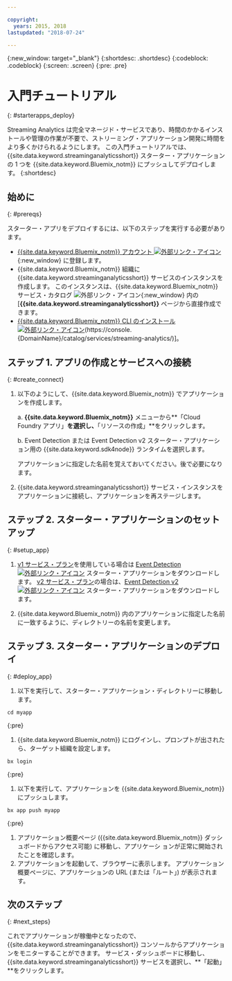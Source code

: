 ```yaml
---

copyright:
  years: 2015, 2018
lastupdated: "2018-07-24"

---
```


<!-- Attribute definitions -->
{:new_window: target="_blank"}
{:shortdesc: .shortdesc}
{:codeblock: .codeblock}
{:screen: .screen}
{:pre: .pre}

# 入門チュートリアル
{: #starterapps_deploy}

Streaming Analytics は完全マネージド・サービスであり、時間のかかるインストールや管理の作業が不要で、ストリーミング・アプリケーション開発に時間をより多くかけられるようにします。 この入門チュートリアルでは、{{site.data.keyword.streaminganalyticsshort}} スターター・アプリケーションの 1 つを {{site.data.keyword.Bluemix_notm}} にプッシュしてデプロイします。
{:shortdesc}


## 始めに
{: #prereqs}

スターター・アプリをデプロイするには、以下のステップを実行する必要があります。

* [{{site.data.keyword.Bluemix_notm}} アカウント ![外部リンク・アイコン](../../icons/launch-glyph.svg "外部リンク・アイコン")](https://console.{DomainName}/registration){:new_window} に登録します。
* {{site.data.keyword.Bluemix_notm}} 組織に {{site.data.keyword.streaminganalyticsshort}} サービスのインスタンスを作成します。 このインスタンスは、{{site.data.keyword.Bluemix_notm}} サービス・カタログ ![外部リンク・アイコン](../../icons/launch-glyph.svg "外部リンク・アイコン"){:new_window} 内の [**{{site.data.keyword.streaminganalyticsshort}}** ページから直接作成できます。  
* [{{site.data.keyword.Bluemix_notm}} CLI のインストール ![外部リンク・アイコン](../../icons/launch-glyph.svg "外部リンク・アイコン")](https://console.{DomainName}/docs/cli/reference/bluemix_cli/get_started.html#getting-started)(https://console.{DomainName}/catalog/services/streaming-analytics/)]。



## ステップ 1. アプリの作成とサービスへの接続
{: #create_connect}

1. 以下のようにして、{{site.data.keyword.Bluemix_notm}} でアプリケーションを作成します。

    a. **{{site.data.keyword.Bluemix_notm}}** メニューから**「Cloud Foundry アプリ」**を選択し、**「リソースの作成」**をクリックします。

    b. Event Detection または Event Detection v2 スターター・アプリケーション用の {{site.data.keyword.sdk4node}} ランタイムを選択します。

    アプリケーションに指定した名前を覚えておいてください。後で必要になります。
1. {{site.data.keyword.streaminganalyticsshort}} サービス・インスタンスをアプリケーションに接続し、アプリケーションを再ステージします。

## ステップ 2. スターター・アプリケーションのセットアップ
{: #setup_app}

1. [v1 サービス・プラン](/docs/services/StreamingAnalytics/service_plans.html)を使用している場合は [Event Detection ![外部リンク・アイコン](../../icons/launch-glyph.svg "外部リンク・アイコン")](https://streams-github-samples.mybluemix.net/?get=QuickStart/EventDetection) スターター・アプリケーションをダウンロードします。 [v2 サービス・プラン](/docs/services/StreamingAnalytics/service_plans.html)の場合は、[Event Detection v2 ![外部リンク・アイコン](../../icons/launch-glyph.svg "外部リンク・アイコン")](https://streams-github-samples.mybluemix.net/?get=QuickStart%2FBeta201801%2FEventDetectionV2) スターター・アプリケーションをダウンロードします。

1. {{site.data.keyword.Bluemix_notm}} 内のアプリケーションに指定した名前に一致するように、ディレクトリーの名前を変更します。

## ステップ 3. スターター・アプリケーションのデプロイ
{: #deploy_app}

1. 以下を実行して、スターター・アプリケーション・ディレクトリーに移動します。
  <pre><code>cd myapp</code></pre>
  {:pre}

1. {{site.data.keyword.Bluemix_notm}} にログインし、プロンプトが出されたら、ターゲット組織を設定します。
  <pre><code>bx login</code></pre>
  {:pre}

1. 以下を実行して、アプリケーションを {{site.data.keyword.Bluemix_notm}} にプッシュします。
  <pre><code>bx app push myapp</code></pre>
  {:pre}

1. アプリケーション概要ページ ({{site.data.keyword.Bluemix_notm}} ダッシュボードからアクセス可能) に移動し、アプリケーシ
ョンが正常に開始されたことを確認します。
1. アプリケーションを起動して、ブラウザーに表示します。 アプリケーション概要ページに、アプリケーションの URL (または「ルート」) が表示されます。

## 次のステップ
{: #next_steps}

これでアプリケーションが稼働中となったので、{{site.data.keyword.streaminganalyticsshort}} コンソールからアプリケーションをモニターすることができます。 サービス・ダッシュボードに移動し、{{site.data.keyword.streaminganalyticsshort}} サービスを選択し、**「起動」**をクリックします。
